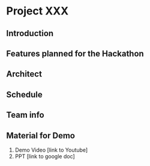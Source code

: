 # Project XXX
## Introduction

## Features planned for the Hackathon

## Architect

## Schedule

## Team info

## Material for Demo
1. Demo Video [link to Youtube]
2. PPT [link to google doc]
